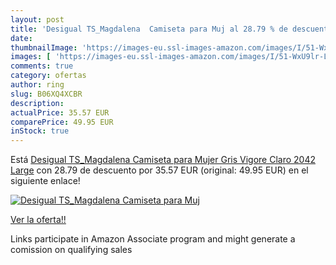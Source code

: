```yaml
---
layout: post
title: 'Desigual TS_Magdalena  Camiseta para Muj al 28.79 % de descuento'
date: 
thumbnailImage: 'https://images-eu.ssl-images-amazon.com/images/I/51-WxU9lr-L._SL200_.jpg'
images: [ 'https://images-eu.ssl-images-amazon.com/images/I/51-WxU9lr-L._SL200_.jpg' ]
comments: true
category: ofertas
author: ring
slug: B06XQ4XCBR
description:
actualPrice: 35.57 EUR
comparePrice: 49.95 EUR
inStock: true
---
```


Está [Desigual TS_Magdalena  Camiseta para Mujer   Gris Vigore Claro 2042   Large](https://www.amazon.es/dp/B06XQ4XCBR/?tag=tolees-21) con 28.79 de descuento por 35.57 EUR (original: 49.95 EUR) en el siguiente enlace!

[![Desigual TS_Magdalena  Camiseta para Muj](https://images-eu.ssl-images-amazon.com/images/I/51-WxU9lr-L._SL200_.jpg)](https://www.amazon.es/dp/B06XQ4XCBR/?tag=tolees-21)

[Ver la oferta!!](https://www.amazon.es/dp/B06XQ4XCBR/?tag=tolees-21)

Links participate in Amazon Associate program and might generate a comission on qualifying sales


